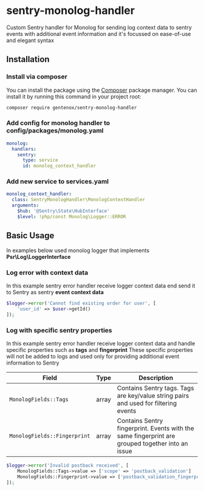 # sentry-monolog-handler
Custom Sentry handler for Monolog for sending log context data to sentry events with additional event information
and it's focussed on ease-of-use and elegant syntax

## Installation
### Install via composer
You can install the package using the [Composer](https://getcomposer.org/) package manager. You can install it by running this command in your project root:

```sh
composer require gentenox/sentry-monolog-handler
```

### Add config for monolog handler to config/packages/monolog.yaml

```yaml
monolog:
  handlers:
    sentry:
      type: service
      id: monolog_context_handler
```

### Add new service to services.yaml

```yaml
monolog_context_handler:
  class: SentryMonologHandler\MonologContextHandler
  arguments:
    $hub: '@Sentry\State\HubInterface'
    $level: !php/const Monolog\Logger::ERROR
```

## Basic Usage

In examples below used monolog logger that implements **Psr\Log\LoggerInterface**

### Log error with context data

In this example sentry error handler receive logger context data end send it to Sentry as sentry **event context data**

```php
$logger->error('Cannot find existing order for user', [
    'user_id' => $user->getId()
]);
```

### Log with specific sentry properties

In this example sentry error handler receive logger context data and handle specific properties such as **tags** and **fingerprint**
These specific properties will not be added to logs and used only for providing additional event information to Sentry

Field | Type | Description
----- | ---- | -----------
`MonologFields::Tags` | array | Contains Sentry tags. Tags are key/value string pairs and used for filtering events
`MonologFields::Fingerprint` | array | Contains Sentry fingerprint. Events with the same fingerprint are grouped together into an issue

```php
$logger->error('Invalid postback received', [
    MonologFields::Tags->value => ['scope' => 'postback_validation']
    MonologFields::Fingerprint->value => ['postback_validation_fingerprint']
]);
```
